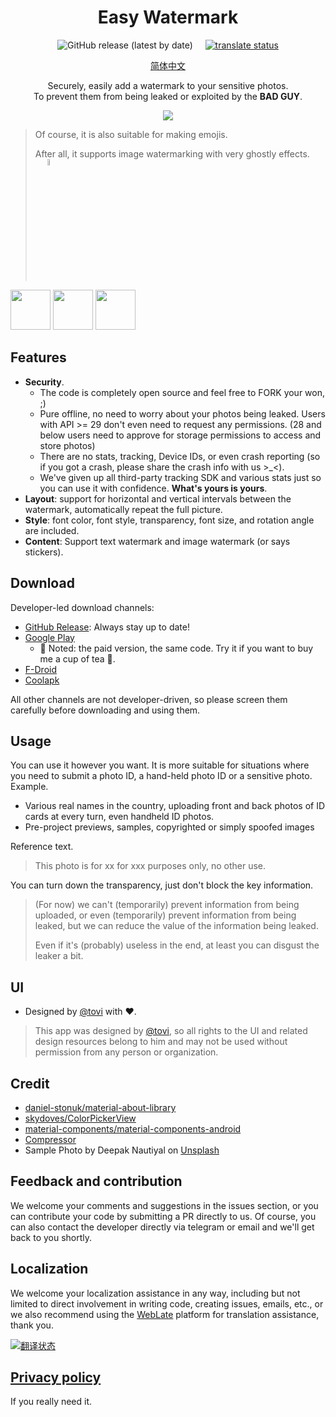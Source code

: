 <h1 align="center">Easy Watermark</h1>

<p align="center">
  <img alt="GitHub release (latest by date)" src="https://img.shields.io/github/v/release/rosuh/easywatermark">
  &nbsp;
  &nbsp;
  <a href="https://hosted.weblate.org/engage/easywatermark/en/">
    <img src="https://hosted.weblate.org/widgets/easywatermark/en/svg-badge.svg" alt="translate status" />
  </a>
</p>

<p align="center">  
  <a href="https://github.com/rosuH/EasyWatermark/blob/master/README_zh-CN.md">简体中文</a>
<p align="center">

<p align="center">  
Securely, easily add a watermark to your sensitive photos.</br>To prevent them from being leaked or exploited by the <b>BAD GUY</b>.
  </br>
</p>
<p align="center">
<img src="/static/preview.png"/>
</p>

> Of course, it is also suitable for making emojis. 
>
> After all, it supports image watermarking with very ghostly effects.
<a href="#" align="right"><img src="https://i.loli.net/2020/08/26/A53u6UbKZPYCv7t.jpg" width="5%"></a>

<p align="left">
<a href="https://play.google.com/store/apps/details?id=me.rosuh.easywatermark"><img src="/static/google-play-badge.png" width="auto" height="64px"/></a>
  <a href="https://www.coolapk.com/apk/272743"><img src="/static/logo_coolapk.png" width="auto" height="64px"/></a>
  <a href="https://f-droid.org/packages/me.rosuh.easywatermark/"><img src="https://fdroid.gitlab.io/artwork/badge/get-it-on.png" width="auto" height="64px"/></a>
</p>

## Features
- **Security**.
  - The code is completely open source and feel free to FORK your won, ;)
  - Pure offline, no need to worry about your photos being leaked. Users with API >= 29 don't even
    need to request any permissions. (28 and below users need to approve for storage permissions to
    access and store photos)
  - There are no stats, tracking, Device IDs, or even crash reporting (so if you got a crash, please
    share the crash info with us >_<).
  - We've given up all third-party tracking SDK and various stats just so you can use it with
    confidence.
    **What's yours is yours**.
- **Layout**: support for horizontal and vertical intervals between the watermark, automatically
  repeat the full picture.
- **Style**: font color, font style, transparency, font size, and rotation angle are included.
- **Content**: Support text watermark and image watermark (or says stickers).

## Download

Developer-led download channels:
- [GitHub Release](https://github.com/rosuH/EasyWatermark/releases): Always stay up to date!
- [Google Play](https://play.google.com/store/apps/details?id=me.rosuh.easywatermark)
  - 🍺 Noted: the paid version, the same code. Try it if you want to buy me a cup of tea 🍵.
- [F-Droid](https://f-droid.org/packages/me.rosuh.easywatermark/)
- [Coolapk](https://www.coolapk.com/apk/272743)

All other channels are not developer-driven, so please screen them carefully before downloading and using them.

## Usage
You can use it however you want. It is more suitable for situations where you need to submit a photo ID, a hand-held photo ID or a sensitive photo. Example.
- Various real names in the country, uploading front and back photos of ID cards at every turn, even handheld ID photos.
- Pre-project previews, samples, copyrighted or simply spoofed images

Reference text.
> This photo is for xx for xxx purposes only, no other use.

You can turn down the transparency, just don't block the key information.

> (For now) we can't (temporarily) prevent information from being uploaded, or even (temporarily) prevent information from being leaked, but we can reduce the value of the information being leaked.
>
> Even if it's (probably) useless in the end, at least you can disgust the leaker a bit.

## UI

- Designed by [@tovi](https://www.figma.com/@tovi) with ❤️.

> This app was designed by [@tovi](https://www.figma.com/@tovi), so all rights to the UI and related design resources belong to him and may not be used without permission from any person or organization.

## Credit

- [daniel-stonuk/material-about-library](https://github.com/daniel-stoneuk/material-about-library)
- [skydoves/ColorPickerView](https://github.com/skydoves/ColorPickerView)
- [material-components/material-components-android](https://github.com/material-components/material-components-android)
- [Compressor](https://github.com/zetbaitsu/Compressor/)
- Sample Photo by Deepak Nautiyal
  on [Unsplash](https://unsplash.com/s/photos/animals?utm_source=unsplash&utm_medium=referral&utm_content=creditCopyText)

## Feedback and contribution

We welcome your comments and suggestions in the issues section, or you can contribute your code by
submitting a PR directly to us. Of course, you can also contact the developer directly via telegram
or email and we'll get back to you shortly.

## Localization

We welcome your localization assistance in any way, including but not limited to direct involvement in writing code, creating issues, emails, etc., or we also recommend using the [WebLate](https://hosted.weblate.org/engage/easywatermark/) platform for translation assistance, thank you.

<a href="https://hosted.weblate.org/engage/easywatermark/en/">
  <img src="https://hosted.weblate.org/widgets/easywatermark/en/88x31-grey.png" alt="翻译状态" />
</a>

## [Privacy policy](https://github.com/rosuH/EasyWatermark/blob/master/PrivacyPolicy.md)

If you really need it.

